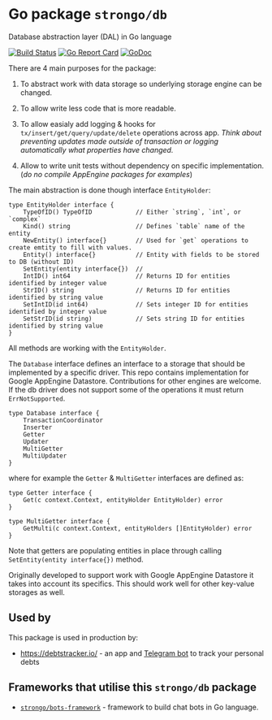 # Go package `strongo/db`
Database abstraction layer (DAL) in Go language

[![Build Status](https://travis-ci.org/strongo/db.svg?branch=master)](https://travis-ci.org/strongo/db)
[![Go Report Card](https://goreportcard.com/badge/github.com/strongo/db)](https://goreportcard.com/report/github.com/strongo/db)
[![GoDoc](https://godoc.org/github.com/strongo/db?status.svg)](https://godoc.org/github.com/strongo/db)

There are 4 main purposes for the package:

1. To abstract work with data storage so underlying storage engine can be changed.

2. To allow write less code that is more readable.

3. To allow easialy add logging & hooks for `tx/insert/get/query/update/delete` operations across app. _Think about preventing updates made outside of transaction or logging automatically what properties have changed._

4. Allow to write unit tests without dependency on specific implementation. (_do no compile AppEngine packages for examples_)

The main abstraction is done though interface `EntityHolder`:

	type EntityHolder interface {
		TypeOfID() TypeOfID            // Either `string`, `int`, or `complex`
		Kind() string                  // Defines `table` name of the entity
		NewEntity() interface{}        // Used for `get` operations to create emtity to fill with values.
		Entity() interface{}           // Entity with fields to be stored to DB (without ID)
		SetEntity(entity interface{})  //
		IntID() int64                  // Returns ID for entities identified by integer value
		StrID() string                 // Returns ID for entities identified by string value
		SetIntID(id int64)             // Sets integer ID for entities identified by integer value
		SetStrID(id string)            // Sets string ID for entities identified by string value
	}

All methods are working with the `EntityHolder`.

The `Database` interface defines an interface to a storage that should be implemented by a specific driver.
This repo contains implementation for Google AppEngine Datastore. Contributions for other engines are welcome.
If the db driver does not support some of the operations it must return `ErrNotSupported`.

	type Database interface {
		TransactionCoordinator
		Inserter
		Getter
		Updater
		MultiGetter
		MultiUpdater
	}

where for example the  `Getter` & `MultiGetter` interfaces are defined as:


	type Getter interface {
		Get(c context.Context, entityHolder EntityHolder) error
	}

	type MultiGetter interface {
		GetMulti(c context.Context, entityHolders []EntityHolder) error
	}

Note that getters are populating entities in place through calling `SetEntity(entity interface{})` method.

Originally developed to support work with Google AppEngine Datastore it takes into account its specifics. This should work well for other key-value storages as well.

## Used by
This package is used in production by:
* https://debtstracker.io/ - an app and [Telegram bot](https://t.me/DebtsTrackerBot) to track your personal debts

## Frameworks that utilise this `strongo/db` package
* <a href="https://github.com/strongo/bots-framework">`strongo/bots-framework`</a> - framework to build chat bots in Go language.
